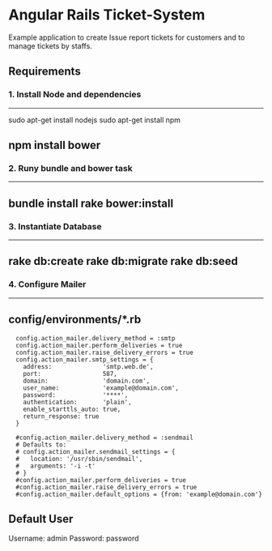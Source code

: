 # Angular Rails Ticket-System

Example application to create Issue report tickets for customers and to manage tickets by staffs. 

## Requirements

### 1. Install Node and dependencies

-----------
sudo apt-get install nodejs
sudo apt-get install npm

npm install bower
----

### 2. Runy bundle and bower task

-----------
bundle install
rake bower:install
----

### 3. Instantiate Database
-----------
rake db:create
rake db:migrate
rake db:seed
----


### 4. Configure Mailer

-----------
config/environments/*.rb
----

```
  config.action_mailer.delivery_method = :smtp
  config.action_mailer.perform_deliveries = true
  config.action_mailer.raise_delivery_errors = true
  config.action_mailer.smtp_settings = {
    address:              'smtp.web.de',
    port:                 587,
    domain:               'domain.com',
    user_name:            'example@domain.com',
    password:             '****',
    authentication:       'plain',
    enable_starttls_auto: true,
    return_response: true
  }
  
  #config.action_mailer.delivery_method = :sendmail
  # Defaults to:
  # config.action_mailer.sendmail_settings = {
  #   location: '/usr/sbin/sendmail',
  #   arguments: '-i -t'
  # }
  #config.action_mailer.perform_deliveries = true
  #config.action_mailer.raise_delivery_errors = true
  #config.action_mailer.default_options = {from: 'example@domain.com'}
```

## Default User

Username: admin
Password: password